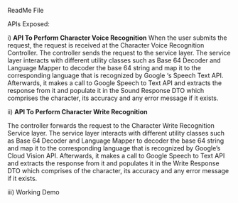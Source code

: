 ReadMe File 

APIs Exposed: 

i)  **API To Perform Character Voice Recognition**
When the user submits the request, the request is received at the Character Voice Recognition Controller. The controller sends the request to the service layer. The service layer interacts with different utility classes such as Base 64 Decoder and Language Mapper to decoder the base 64 string and map it to the corresponding language that is recognized by Google ‘s Speech Text API. Afterwards, it makes a call to Google Speech to Text API and extracts the response from it and populate it in the Sound Response DTO which comprises the character, its accuracy and any error message if it exists.



ii) **API To Perform Character Write Recognition**

The controller forwards the request to the Character Write Recognition Service layer. The service layer interacts with different utility classes such as Base 64 Decoder and Language Mapper to decoder the base 64 string and map it to the corresponding language that is recognized by Google’s Cloud Vision API. Afterwards, it makes a call to Google Speech to Text API and extracts the response from it and populates it in the Write Response DTO which comprises of the character, its accuracy and any error message if it exists.


iii) Working Demo

